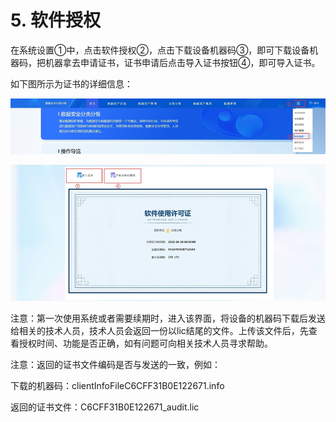 # 5. 软件授权

在系统设置①中，点击软件授权②，点击下载设备机器码③，即可下载设备机器码，把机器拿去申请证书，证书申请后点击导入证书按钮④，即可导入证书。

如下图所示为证书的详细信息：

![](/images/operation/dc/system/license_1.png)

![](/images/operation/dc/system/license_2.png)

注意：第一次使用系统或者需要续期时，进入该界面，将设备的机器码下载后发送给相关的技术人员，技术人员会返回一份以lic结尾的文件。上传该文件后，先查看授权时间、功能是否正确，如有问题可向相关技术人员寻求帮助。

注意：返回的证书文件编码是否与发送的一致，例如：

下载的机器码：clientInfoFileC6CFF31B0E122671.info

返回的证书文件：C6CFF31B0E122671_audit.lic
